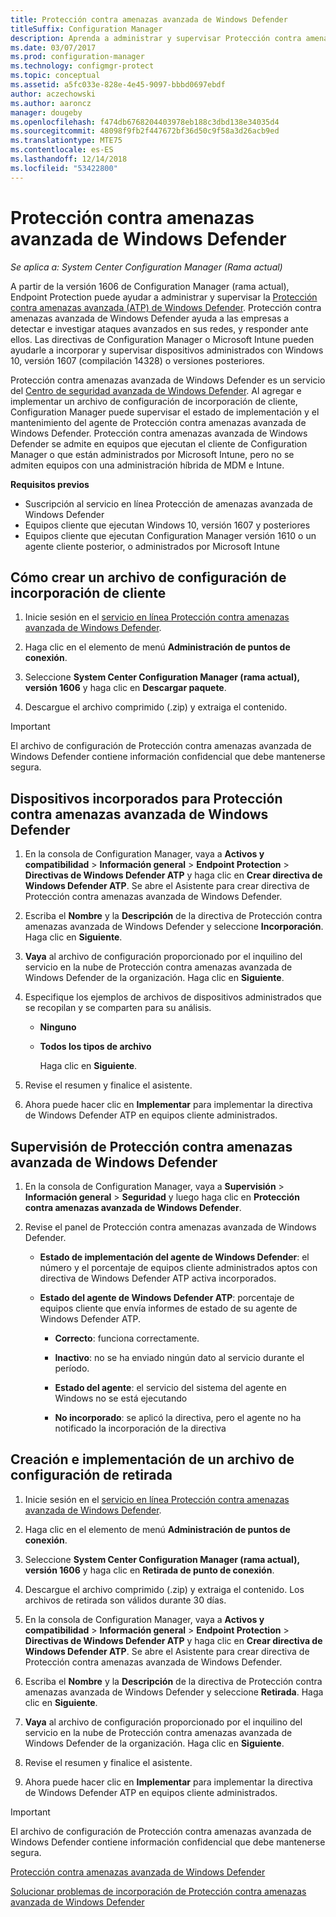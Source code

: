 ```yaml
---
title: Protección contra amenazas avanzada de Windows Defender
titleSuffix: Configuration Manager
description: Aprenda a administrar y supervisar Protección contra amenazas avanzada de Windows Defender, un nuevo servicio que ayuda a las empresas a responder a los ataques avanzados.
ms.date: 03/07/2017
ms.prod: configuration-manager
ms.technology: configmgr-protect
ms.topic: conceptual
ms.assetid: a5fc033e-828e-4e45-9097-bbbd0697ebdf
author: aczechowski
ms.author: aaroncz
manager: dougeby
ms.openlocfilehash: f474db6768204403978eb188c3dbd138e34035d4
ms.sourcegitcommit: 48098f9fb2f447672bf36d50c9f58a3d26acb9ed
ms.translationtype: MTE75
ms.contentlocale: es-ES
ms.lasthandoff: 12/14/2018
ms.locfileid: "53422800"
---
```

# <a name="windows-defender-advanced-threat-protection"></a>Protección contra amenazas avanzada de Windows Defender

*Se aplica a: System Center Configuration Manager (Rama actual)*

A partir de la versión 1606 de Configuration Manager (rama actual), Endpoint Protection puede ayudar a administrar y supervisar la [Protección contra amenazas avanzada (ATP) de Windows Defender](http://aka.ms/technet-wdatp). Protección contra amenazas avanzada de Windows Defender ayuda a las empresas a detectar e investigar ataques avanzados en sus redes, y responder ante ellos.  Las directivas de Configuration Manager o Microsoft Intune pueden ayudarle a incorporar y supervisar dispositivos administrados con Windows 10, versión 1607 (compilación 14328) o versiones posteriores.

Protección contra amenazas avanzada de Windows Defender es un servicio del [Centro de seguridad avanzada de Windows Defender](https://securitycenter.windows.com). Al agregar e implementar un archivo de configuración de incorporación de cliente, Configuration Manager puede supervisar el estado de implementación y el mantenimiento del agente de Protección contra amenazas avanzada de Windows Defender. Protección contra amenazas avanzada de Windows Defender se admite en equipos que ejecutan el cliente de Configuration Manager o que están administrados por Microsoft Intune, pero no se admiten equipos con una administración híbrida de MDM e Intune.

 **Requisitos previos**  

-   Suscripción al servicio en línea Protección de amenazas avanzada de Windows Defender  
-   Equipos cliente que ejecutan Windows 10, versión 1607 y posteriores  
-   Equipos cliente que ejecutan Configuration Manager versión 1610 o un agente cliente posterior, o administrados por Microsoft Intune

## <a name="how-to-create-an-onboarding-configuration-file"></a>Cómo crear un archivo de configuración de incorporación de cliente  

 1.  Inicie sesión en el [servicio en línea Protección contra amenazas avanzada de Windows Defender](https://securitycenter.windows.com/).   

 2.  Haga clic en el elemento de menú **Administración de puntos de conexión**.  

 3.  Seleccione **System Center Configuration Manager (rama actual), versión 1606** y haga clic en **Descargar paquete**.  

 4.  Descargue el archivo comprimido (.zip) y extraiga el contenido.

> [!IMPORTANT]
> El archivo de configuración de Protección contra amenazas avanzada de Windows Defender contiene información confidencial que debe mantenerse segura.

## <a name="onboard-devices-for-windows-defender-atp"></a>Dispositivos incorporados para Protección contra amenazas avanzada de Windows Defender  

1. En la consola de Configuration Manager, vaya a **Activos y compatibilidad** > **Información general** > **Endpoint Protection** > **Directivas de Windows Defender ATP** y haga clic en **Crear directiva de Windows Defender ATP**. Se abre el Asistente para crear directiva de Protección contra amenazas avanzada de Windows Defender.  

2. Escriba el **Nombre** y la **Descripción** de la directiva de Protección contra amenazas avanzada de Windows Defender y seleccione **Incorporación**. Haga clic en **Siguiente**.  

3. **Vaya** al archivo de configuración proporcionado por el inquilino del servicio en la nube de Protección contra amenazas avanzada de Windows Defender de la organización. Haga clic en **Siguiente**.  

4. Especifique los ejemplos de archivos de dispositivos administrados que se recopilan y se comparten para su análisis.  

   - **Ninguno**   

   - **Todos los tipos de archivo**  

     Haga clic en **Siguiente**.  

5. Revise el resumen y finalice el asistente.  

6. Ahora puede hacer clic en **Implementar** para implementar la directiva de Windows Defender ATP en equipos cliente administrados.  

## <a name="monitor-windows-defender-atp"></a>Supervisión de Protección contra amenazas avanzada de Windows Defender  

1.  En la consola de Configuration Manager, vaya a **Supervisión** > **Información general** > **Seguridad** y luego haga clic en **Protección contra amenazas avanzada de Windows Defender**.  

2.  Revise el panel de Protección contra amenazas avanzada de Windows Defender.  

    -   **Estado de implementación del agente de Windows Defender**: el número y el porcentaje de equipos cliente administrados aptos con directiva de Windows Defender ATP activa incorporados.  

    -   **Estado del agente de Windows Defender ATP**: porcentaje de equipos cliente que envía informes de estado de su agente de Windows Defender ATP.  

        -   **Correcto**: funciona correctamente.  

        -   **Inactivo**: no se ha enviado ningún dato al servicio durante el período.  

        -   **Estado del agente**: el servicio del sistema del agente en Windows no se está ejecutando  

        -   **No incorporado**: se aplicó la directiva, pero el agente no ha notificado la incorporación de la directiva  


## <a name="how-to-create-and-deploy-an-offboarding-configuration-file"></a>Creación e implementación de un archivo de configuración de retirada  

1.  Inicie sesión en el [servicio en línea Protección contra amenazas avanzada de Windows Defender](https://securitycenter.windows.com/).   

2.  Haga clic en el elemento de menú **Administración de puntos de conexión**.  

3.  Seleccione **System Center Configuration Manager (rama actual), versión 1606** y haga clic en **Retirada de punto de conexión**.  

4.  Descargue el archivo comprimido (.zip) y extraiga el contenido. Los archivos de retirada son válidos durante 30 días.

5.  En la consola de Configuration Manager, vaya a **Activos y compatibilidad** > **Información general** > **Endpoint Protection** > **Directivas de Windows Defender ATP** y haga clic en **Crear directiva de Windows Defender ATP**. Se abre el Asistente para crear directiva de Protección contra amenazas avanzada de Windows Defender.  

6.  Escriba el **Nombre** y la **Descripción** de la directiva de Protección contra amenazas avanzada de Windows Defender y seleccione **Retirada**. Haga clic en **Siguiente**.  

7.  **Vaya** al archivo de configuración proporcionado por el inquilino del servicio en la nube de Protección contra amenazas avanzada de Windows Defender de la organización. Haga clic en **Siguiente**.  

8.  Revise el resumen y finalice el asistente.  

9.  Ahora puede hacer clic en **Implementar** para implementar la directiva de Windows Defender ATP en equipos cliente administrados.  

> [!IMPORTANT]
> El archivo de configuración de Protección contra amenazas avanzada de Windows Defender contiene información confidencial que debe mantenerse segura.

[Protección contra amenazas avanzada de Windows Defender](https://technet.microsoft.com/itpro/windows/keep-secure/windows-defender-advanced-threat-protection)

[Solucionar problemas de incorporación de Protección contra amenazas avanzada de Windows Defender](https://technet.microsoft.com/itpro/windows/keep-secure/troubleshoot-onboarding-windows-defender-advanced-threat-protection)
